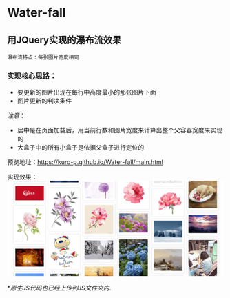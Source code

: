 # Water-fall
## 用JQuery实现的瀑布流效果

`瀑布流特点：每张图片宽度相同`

### 实现核心思路：
 * 要更新的图片出现在每行中高度最小的那张图片下面
 * 图片更新的判决条件 </br>
 
_注意_：
  * 居中是在页面加载后，用当前行数和图片宽度来计算出整个父容器宽度来实现的
  * 大盒子中的所有小盒子是依据父盒子进行定位的 </br>
  
预览地址：https://kuro-p.github.io/Water-fall/main.html

实现效果：
![image](https://github.com/Kuro-P/Water-fall/blob/master/images/%E6%95%88%E6%9E%9C%E5%9B%BE.jpg "效果截图")

*_原生JS代码也已经上传到JS文件夹内_.
